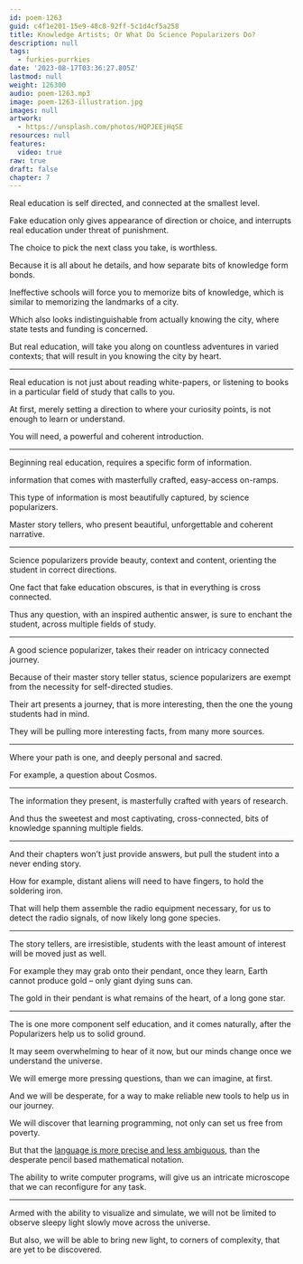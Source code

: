 ```yaml
---
id: poem-1263
guid: c4f1e201-15e9-48c8-92ff-5c1d4cf5a258
title: Knowledge Artists; Or What Do Science Popularizers Do?
description: null
tags:
  - furkies-purrkies
date: '2023-08-17T03:36:27.805Z'
lastmod: null
weight: 126300
audio: poem-1263.mp3
image: poem-1263-illustration.jpg
images: null
artwork:
  - https://unsplash.com/photos/HQPJEEjHqSE
resources: null
features:
  video: true
raw: true
draft: false
chapter: 7
---
```


Real education is self directed,
and connected at the smallest level.

Fake education only gives appearance of direction or choice,
and interrupts real education under threat of punishment.

The choice to pick the next class you take,
is worthless.

Because it is all about he details,
and how separate bits of knowledge form bonds.

Ineffective schools will force you to memorize bits of knowledge,
which is similar to memorizing the landmarks of a city.

Which also looks indistinguishable from actually knowing the city,
where state tests and funding is concerned.

But real education, will take you along on countless adventures in varied contexts;
that will result in you knowing the city by heart.

---

Real education is not just about reading white-papers,
or listening to books in a particular field of study that calls to you.

At first, merely setting a direction to where your curiosity points,
is not enough to learn or understand.

You will need,
a powerful and coherent introduction.

---

Beginning real education,
requires a specific form of information.

information that comes with masterfully crafted,
easy-access on-ramps.

This type of information is most beautifully captured,
by science popularizers.

Master story tellers,
who present beautiful, unforgettable and coherent narrative.

---

Science popularizers provide beauty, context and content,
orienting the student in correct directions.

One fact that fake education obscures,
is that in everything is cross connected.

Thus any question, with an inspired authentic answer,
is sure to enchant the student, across multiple fields of study.

---

A good science popularizer,
takes their reader on intricacy connected journey.

Because of their master story teller status,
science popularizers are exempt from the necessity for self-directed studies.

Their art presents a journey, that is more interesting,
then the one the young students had in mind.

They will be pulling more interesting facts,
from many more sources.

---

Where your path is one,
and deeply personal and sacred.

For example,
a question about Cosmos.

---

The information they present,
is masterfully crafted with years of research.

And thus the sweetest and most captivating,
cross-connected, bits of knowledge spanning multiple fields.

---

And their chapters won’t just provide answers,
but pull the student into a never ending story.

How for example, distant aliens will need to have fingers,
to hold the soldering iron.

That will help them assemble the radio equipment necessary,
for us to detect the radio signals, of now likely long gone species.

---

The story tellers, are irresistible,
students with the least amount of interest will be moved just as well.

For example they may grab onto their pendant,
once they learn, Earth cannot produce gold – only giant dying suns can.

The gold in their pendant is what remains of the heart,
of a long gone star.

---

The is one more component self education,
and it comes naturally, after the Popularizers help us to solid ground.

It may seem overwhelming to hear of it now,
but our minds change once we understand the universe.

We will emerge more pressing questions,
than we can imagine, at first.

And we will be desperate,
for a way to make reliable new tools to help us in our journey.

We will discover that learning programming,
not only can set us free from poverty.

But that the [language is more precise and less ambiguous][1],
than the desperate pencil based mathematical notation.

The ability to write computer programs,
will give us an intricate microscope that we can reconfigure for any task.

---

Armed with the ability to visualize and simulate,
we will not be limited to observe sleepy light slowly move across the universe.

But also, we will be able to bring new light,
to corners of complexity, that are yet to be discovered.

[1]: https://github.com/Jam3/math-as-code
